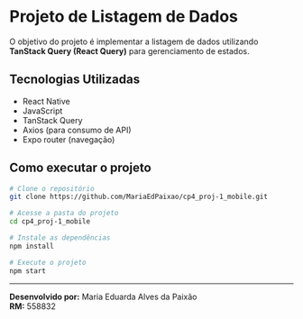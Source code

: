 # Projeto de Listagem de Dados
 
O objetivo do projeto é implementar a listagem de dados utilizando **TanStack Query (React Query)** para gerenciamento de estados.

## Tecnologias Utilizadas
- React Native
- JavaScript
- TanStack Query
- Axios (para consumo de API)
- Expo router (navegação)

## Como executar o projeto 

```bash
# Clone o repositório
git clone https://github.com/MariaEdPaixao/cp4_proj-1_mobile.git

# Acesse a pasta do projeto
cd cp4_proj-1_mobile

# Instale as dependências
npm install

# Execute o projeto
npm start
```

---

**Desenvolvido por:** Maria Eduarda Alves da Paixão  
**RM:** 558832
